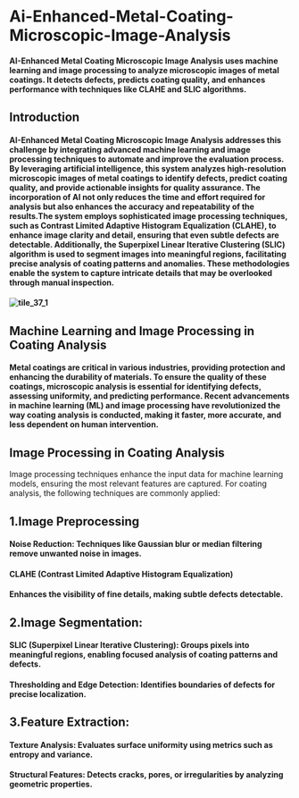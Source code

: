 # Ai-Enhanced-Metal-Coating-Microscopic-Image-Analysis
#### AI-Enhanced Metal Coating Microscopic Image Analysis uses machine learning and image processing to analyze microscopic images of metal coatings. It detects defects, predicts coating quality, and enhances performance with techniques like CLAHE and SLIC algorithms.
## Introduction
#### AI-Enhanced Metal Coating Microscopic Image Analysis addresses this challenge by integrating advanced machine learning and image processing techniques to automate and improve the evaluation process. By leveraging artificial intelligence, this system analyzes high-resolution microscopic images of metal coatings to identify defects, predict coating quality, and provide actionable insights for quality assurance. The incorporation of AI not only reduces the time and effort required for analysis but also enhances the accuracy and repeatability of the results.The system employs sophisticated image processing techniques, such as Contrast Limited Adaptive Histogram Equalization (CLAHE), to enhance image clarity and detail, ensuring that even subtle defects are detectable. Additionally, the Superpixel Linear Iterative Clustering (SLIC) algorithm is used to segment images into meaningful regions, facilitating precise analysis of coating patterns and anomalies. These methodologies enable the system to capture intricate details that may be overlooked through manual inspection.
#### ![tile_37_1](https://github.com/user-attachments/assets/926dfe40-6c05-4cd0-a391-d68e155f7849)
## Machine Learning and Image Processing in Coating Analysis
#### Metal coatings are critical in various industries, providing protection and enhancing the durability of materials. To ensure the quality of these coatings, microscopic analysis is essential for identifying defects, assessing uniformity, and predicting performance. Recent advancements in machine learning (ML) and image processing have revolutionized the way coating analysis is conducted, making it faster, more accurate, and less dependent on human intervention.
## Image Processing in Coating Analysis
Image processing techniques enhance the input data for machine learning models, ensuring the most relevant features are captured. For coating analysis, the following techniques are commonly applied:
## 1.Image Preprocessing
#### Noise Reduction: Techniques like Gaussian blur or median filtering remove unwanted noise in images.
#### CLAHE (Contrast Limited Adaptive Histogram Equalization)
#### Enhances the visibility of fine details, making subtle defects detectable.
## 2.Image Segmentation:
#### SLIC (Superpixel Linear Iterative Clustering): Groups pixels into meaningful regions, enabling focused analysis of coating patterns and defects.
#### Thresholding and Edge Detection: Identifies boundaries of defects for precise localization.
## 3.Feature Extraction:
#### Texture Analysis: Evaluates surface uniformity using metrics such as entropy and variance.
#### Structural Features: Detects cracks, pores, or irregularities by analyzing geometric properties.



